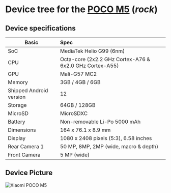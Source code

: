 # Device tree for the [POCO M5](https://www.gsmarena.com/xiaomi_poco_m5-11850.php)  (_rock_)

## Device specifications

| Basic                   | Spec                                                        |
| ----------------------- | :---------------------------------------------------------- |
| SoC                     | MediaTek Helio G99 (6nm)                                    |
| CPU                     | Octa-core (2x2.2 GHz Cortex-A76 & 6x2.0 GHz Cortex-A55)     |
| GPU                     | Mali-G57 MC2                                                |
| Memory                  | 3GB / 4GB / 6GB                                             |
| Shipped Android version | 12                                                          |
| Storage                 | 64GB / 128GB                                                |
| MicroSD                 | MicroSDXC                                                   |
| Battery                 | Non-removable Li-Po 5000 mAh                                |
| Dimensions              | 164 x 76.1 x 8.9  mm                                      |
| Display                 | 1080 x 2408 pixels (5:3), 6.58 inches                      |
| Rear Camera 1           | 50 MP, 8MP, 2MP (wide, macro & depth)                                          |
| Front Camera            | 5 MP (wide)                                     |


## Device Picture

![Xiaomi POCO M5](https://fdn2.gsmarena.com/vv/bigpic/xiaomi-poco-m5.jpg)

